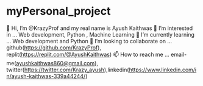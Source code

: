 # myPersonal_project
👋 Hi, I’m @KrazyProf and my real name is Ayush Kaithwas
👀 I’m interested in ... Web development, Python , Machine Learning
🌱 I’m currently learning ... Web development and Python
💞️ I’m looking to collaborate on ... github(https://github.com/KrazyProf), replit(https://replit.com/@AyushKaithwas)
📫 How to reach me ... email-me(ayushkaithwas860@gmail.com), twitter(https://twitter.com/Krazy_ayush),linkedin(https://www.linkedin.com/in/ayush-kaithwas-339a44244/)
